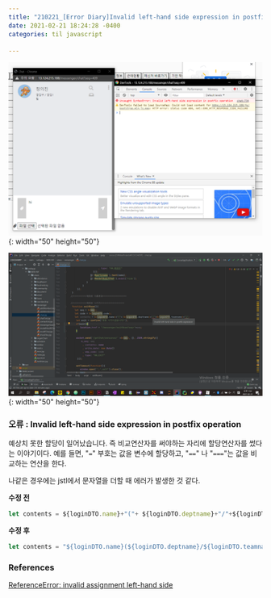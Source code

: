 ```yaml
---
title: "210221_[Error Diary]Invalid left-hand side expression in postfix operation "
date: 2021-02-21 18:24:28 -0400
categories: til javascript

---
```


![error-chrome-invalid-left-handside-expression.png](../../img/error-chrome-invalid-left-handside-expression.png){: width="50" height="50"}

![error-jstl-intellij.png](../../img/error-jstl-intellij.png){: width="50" height="50"}



### 오류 : Invalid left-hand side expression in postfix operation

예상치 못한 할당이 일어났습니다. 즉 비교연산자를 써야하는 자리에 할당연산자를 썼다는 이야기이다. 예를 들면, "`=`" 부호는 값을 변수에 할당하고,  "`==`" 나 "`===`"는 값을 비교하는 연산을 한다. 

나같은 경우에는 jstl에서 문자열을 더할 때 에러가 발생한 것 같다.

**수정 전**

```javascript
let contents = ${loginDTO.name}+"("+ ${loginDTO.deptname}+"/"+${loginDTO.teamname}+")";
```

**수정 후**

```javascript
let contents = "${loginDTO.name}(${loginDTO.deptname}/${loginDTO.teamname})";
```



### References

[ReferenceError: invalid assignment left-hand side](https://developer.mozilla.org/ko/docs/Web/JavaScript/Reference/Errors/Invalid_assignment_left-hand_side)
